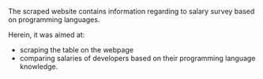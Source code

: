 The scraped website contains information regarding to salary survey based on programming languages. 

Herein, it was aimed at:
* scraping the table on the webpage
* comparing salaries of developers based on their programming language knowledge.
